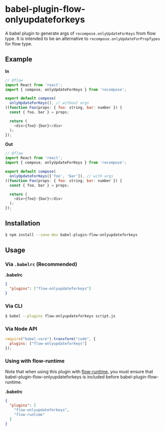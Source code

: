 # babel-plugin-flow-onlyupdateforkeys

A babel plugin to generate args of `recompose.onlyUpdateForKeys` from flow type.
It is intended to be an alternative to `recompose.onlyUpdateForPropTypes` for flow type.

## Example

**In**

```js
// @flow
import React from 'react';
import { compose, onlyUpdateForKeys } from 'recompose';

export default compose(
  onlyUpdateForKeys(), // without args
)(function Foo(props: { foo: string, bar: number }) {
  const { foo, bar } = props;

  return (
    <div>{foo}-{bar}</div>
  );
});
```

**Out**

```js
// @flow
import React from 'react';
import { compose, onlyUpdateForKeys } from 'recompose';

export default compose(
  onlyUpdateForKeys(['foo', 'bar']), // with args
)(function Foo(props: { foo: string, bar: number }) {
  const { foo, bar } = props;

  return (
    <div>{foo}-{bar}</div>
  );
});
```

## Installation

```sh
$ npm install --save-dev babel-plugin-flow-onlyupdateforkeys
```

## Usage

### Via `.babelrc` (Recommended)

**.babelrc**

```json
{
  "plugins": ["flow-onlyupdateforkeys"]
}
```

### Via CLI

```sh
$ babel --plugins flow-onlyupdateforkeys script.js
```

### Via Node API

```javascript
require("babel-core").transform("code", {
  plugins: ["flow-onlyupdateforkeys"]
});
```

### Using with flow-runtime

Note that when using this plugin with [flow-runtime](https://www.npmjs.com/package/flow-runtime),
you must ensure that babel-plugin-flow-onlyupdateforkeys is included before babel-plugin-flow-runtime.

**.babelrc**

```json
{
  "plugins": [
    "flow-onlyupdateforkeys",
    "flow-runtime"
  ]
}
```
